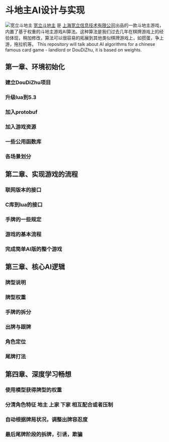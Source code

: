 # 斗地主AI设计与实现

![宽立斗地主](http://www.cronlygames.com/image/landlord.png) [宽立斗地主](http://www.cronlygames.com/download/download.php?p=com.cronlygames.landlord) 是 [上海宽立信息技术有限公司](http://www.cronlygames.com/)出品的一款斗地主游戏，内置了基于权重的斗地主游戏AI算法。这种算法是我们过去几年在棋牌游戏上的经验体现，稍加修改，算法可以很容易的拓展到其他类似棋牌游戏上，如掼蛋，争上游，拖拉机等。
This repository will talk about AI algorithms for a chinese famous card game - landlord or DouDiZhu, it is based on weights.


## 第一章、环境初始化

### 建立DouDiZhu项目
### 升级lua到5.3
### 加入protobuf
### 加入游戏资源
### 一些公用函数库
### 各场景划分

## 第二章、实现游戏的流程

### 联网版本的接口
### C库到lua的接口
### 手牌的一些规定
### 游戏的基本流程
### 完成简单AI版的整个游戏

## 第三章、核心AI逻辑

### 牌型说明
### 牌型权重
### 手牌的拆分
### 出牌与跟牌
### 角色定位
### 尾牌打法

## 第四章、深度学习畅想

### 使用模型获得牌型的权重
### 分清角色特征 地主 上家 下家 相互配合或者压制
### 自动根据牌局状况，调整出牌容忍度
### 最后尾牌阶段的拆牌，引诱，欺骗



